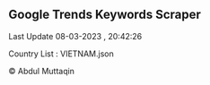 

## Google Trends Keywords Scraper 
 
Last Update 08-03-2023 , 20:42:26

Country List :
VIETNAM.json



© Abdul Muttaqin 
